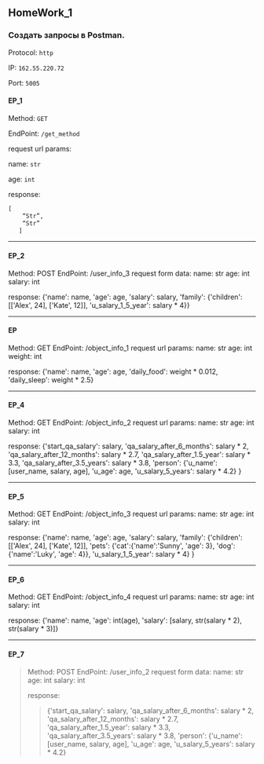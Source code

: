 ## HomeWork_1

### Создать запросы в Postman.

Protocol: `http`

IP: `162.55.220.72`

Port: `5005`

#### EP_1

Method: `GET`

EndPoint: `/get_method`

request url params:

name: `str`

age: `int`

response: 

```python
[
    “Str”,
    “Str”
   ]
```   

___

#### EP_2
Method: POST
EndPoint: /user_info_3
request form data: 
 name: str
 age: int
 salary: int

response: 
{'name': name,
          'age': age,
          'salary': salary,
          'family': {'children': [['Alex', 24], ['Kate', 12]],
                     'u_salary_1_5_year': salary * 4}}


____

#### EP
Method: GET
EndPoint: /object_info_1
request url params: 
 name: str
 age: int
 weight: int

response: 
{'name': name,
          'age': age,
          'daily_food': weight * 0.012,
          'daily_sleep': weight * 2.5}


___

#### EP_4
Method: GET
EndPoint: /object_info_2
request url params: 
 name: str
 age: int
 salary: int

response: 
{'start_qa_salary': salary,
          'qa_salary_after_6_months': salary * 2,
          'qa_salary_after_12_months': salary * 2.7,
          'qa_salary_after_1.5_year': salary * 3.3,
          'qa_salary_after_3.5_years': salary * 3.8,
          'person': {'u_name': [user_name, salary, age],
                     'u_age': age,
                     'u_salary_5_years': salary * 4.2}
          }


___

#### EP_5
Method: GET
EndPoint: /object_info_3
request url params: 
 name: str
 age: int
 salary: int

response: 
{'name': name,
          'age': age,
          'salary': salary,
          'family': {'children': [['Alex', 24], ['Kate', 12]],
                     'pets': {'cat':{'name':'Sunny',
                                     'age': 3},
                              'dog':{'name':'Luky',
                                     'age': 4}},
                     'u_salary_1_5_year': salary * 4}
          }


___

#### EP_6
Method: GET
EndPoint: /object_info_4
request url params: 
 name: str
 age: int
 salary: int

response: 
{'name': name,
          'age': int(age),
          'salary': [salary, str(salary * 2), str(salary * 3)]}


___

#### EP_7

> Method: POST
> EndPoint: /user_info_2
> request form data: 
> name: str
> age: int
> salary: int
>
> response: 
>>  {'start_qa_salary': salary,
>>          'qa_salary_after_6_months': salary * 2,
>>          'qa_salary_after_12_months': salary * 2.7,
>>          'qa_salary_after_1.5_year': salary * 3.3,
>>          'qa_salary_after_3.5_years': salary * 3.8,
>>          'person': {'u_name': [user_name, salary, age],
>>                     'u_age': age,
>>                     'u_salary_5_years': salary * 4.2}
